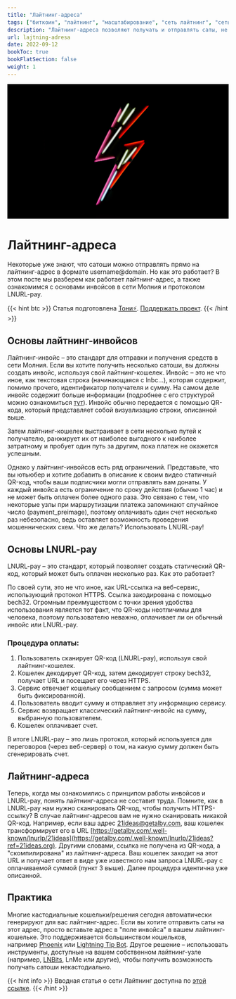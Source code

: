 ```yaml
---
title: "Лайтнинг-адреса"
tags: ["биткоин", "лайтнинг", "масштабирование", "сеть лайтнинг", "сеть молния", "адреса", "платежи"]
description: "Лайтнинг-адреса позволяют получать и отправлять саты, не требуя при этом создавать каждый раз новые инвойсы. Эта статья пояснит как работает этот механизм."
url: lajtning-adresa
date: 2022-09-12
bookToc: true
bookFlatSection: false
weight: 1
---
```


![cover](/img/215.png)

# Лайтнинг-адреса

Некоторые уже знают, что сатоши можно отправлять прямо на лайтнинг-адрес в формате username@domain. Но как это работает? В этом посте мы разберем как работает лайтнинг-адрес, а также ознакомимся с основами инвойсов в сети Молния и протоколом LNURL-pay.

{{< hint btc >}}
Статья подготовлена [Тони⚡️](https://snort.social/p/npub10awzknjg5r5lajnr53438ndcyjylgqsrnrtq5grs495v42qc6awsj45ys7). [Поддержать проект](/contribute/).
{{< /hint >}}

## Основы лайтнинг-инвойсов

Лайтнинг-инвойс – это стандарт для отправки и получения средств в сети Молния. Если вы хотите получить несколько сатоши, вы должны создать инвойс, используя свой лайтнинг-кошелек. Инвойс – это не что иное, как текстовая строка (начинающаяся с lnbc...), которая содержит, помимо прочего, идентификатор получателя и сумму. На самом деле инвойс содержит больше информации (подробнее с его структурой можно ознакомиться [тут](https://www.bolt11.org/?ref=21ideas.org)). Инвойс обычно передается с помощью QR-кода, который представляет собой визуализацию строки, описанной выше.

Затем лайтнинг-кошелек выстраивает в сети несколько путей к получателю, ранжирует их от наиболее выгодного к наиболее затратному и пробует один путь за другим, пока платеж не окажется успешным.

Однако у лайтнинг-инвойсов есть ряд ограничений. Представьте, что вы ютьюбер и хотите добавить в описание к своим видео статичный QR-код, чтобы ваши подписчики могли отправлять вам донаты. У каждый инвойса есть ограничение по сроку действия (обычно 1 час) и не может быть оплачен более одного раза. Это связано с тем, что некоторые узлы при маршрутизации платежа запоминают случайное число (payment_preimage), поэтому оплачивать один счет несколько раз небезопасно, ведь оставляет возможность проведения мошеннических схем. Что же делать? Использовать LNURL-pay!

## Основы LNURL-pay

LNURL-pay – это стандарт, который позволяет создать статический QR-код, который может быть оплачен несколько раз. Как это работает?

По своей сути, это не что иное, как URL-ссылка на веб-сервис, использующий протокол HTTPS. Ссылка закодирована с помощью bech32. Огромным преимуществом с точки зрения удобства использования является тот факт, что QR-коды неотличимы для человека, поэтому пользователю неважно, оплачивает ли он обычный инвойс или LNURL-pay.

### Процедура оплаты:

1. Пользователь сканирует QR-код (LNURL-pay), используя свой лайтнинг-кошелек.
2. Кошелек декодирует QR-код, затем декодирует строку bech32, получает URL и посещает его через HTTPS.
3. Сервис отвечает кошельку сообщением с запросом (сумма может быть фиксированной).
4. Пользователь вводит сумму и отправляет эту информацию сервису.
5. Сервис возвращает классический лайтнинг-инвойс на сумму, выбранную пользователем.
6. Кошелек оплачивает счет.

В итоге LNURL-pay – это лишь протокол, который используется для переговоров (через веб-сервер) о том, на какую сумму должен быть сгенерировать счет.

## Лайтнинг-адреса

Теперь, когда мы ознакомились с принципом работы инвойсов и LNURL-pay, понять лайтнинг-адреса не составит труда. Помните, как в LNURL-pay нам нужно сканировать QR-код, чтобы получить HTTPS-ссылку? В случае лайтнинг-адресов вам не нужно сканировать никакой QR-код. Например, если ваш адрес 21ideas@getalby.com, ваш кошелек трансформирует его в URL [https://getalby.com/.well-known/lnurlp/21ideas](https://getalby.com/.well-known/lnurlp/21ideas?ref=21ideas.org). Другими словами, ссылка не получена из QR-кода, а "скомпилирована" из лайтнинг-адреса. Ваш кошелек заходит на этот URL и получает ответ в виде уже известного нам запроса LNURL-pay с оплачиваемой суммой (пункт 3 выше). Далее процедура идентична уже описанной.

## Практика

Многие кастодиальные кошельки/решения сегодня автоматически генерируют для вас лайтнинг-адрес. Если вы хотите отправить саты на этот адрес, просто вставьте адрес в "поле инвойса" в вашем лайтнинг-кошельке. Это поддерживается большинством кошельков, например [Phoenix](/phoenix/) или [Lightning Tip Bot](https://nostr.21ideas.org/docs/guides/LightningTipBot.html?ref=21ideas.org). Другое решение – использовать инструменты, доступные на вашем собственном лайтнинг-узле (например, [LNBits](https://www.21ideas.org/practical-lnbits/), LnMe или другие), чтобы получить возможность получать сатоши некастодиально.

{{< hint info >}}
Вводная статья о сети Лайтнинг доступна по [этой ссылке](/chto-takoe-laitning/).
{{< /hint >}}